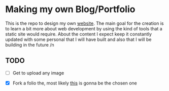 # Making my own Blog/Portfolio
This is the repo to design my own [website](https://sigalaz.github.io/). The main goal for the creation is to learn a bit more about web development by using the kind of tools that a static site would require.
About the content I expect keep it constantly updated with some personal that I will have built and also that I will be building in the future /n


## TODO

- [ ] Get to upload any image  
- [X] Fork a folio the, most likely [this](https://github.com/alshedivat/al-folio) is gonna be the chosen one





